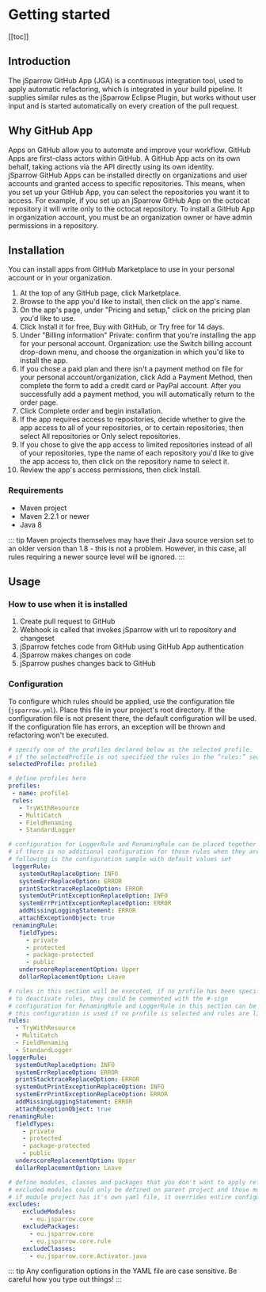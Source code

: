 # Getting started

[[toc]]

## Introduction

The jSparrow GitHub App (JGA) is a continuous integration tool, used to apply automatic refactoring, which is integrated in your build pipeline. It supplies similar rules as the jSparrow Eclipse Plugin, but works without user input and is started automatically on every creation of the pull request. 

## Why GitHub App

Apps on GitHub allow you to automate and improve your workflow. GitHub Apps are first-class actors within GitHub. A GitHub App acts on its own behalf, taking actions via the API directly using its own identity.  
jSparrow GitHub Apps can be installed directly on organizations and user accounts and granted access to specific repositories. This means, when you set up your GitHub App, you can select the repositories you want it to access. For example, if you set up an jSparrow GitHub App on the octocat repository it will write only to the octocat repository. To install a GitHub App in organization account, you must be an organization owner or have admin permissions in a repository.

## Installation 

You can install apps from GitHub Marketplace to use in your personal account or in your organization.

1. At the top of any GitHub page, click Marketplace. 
2. Browse to the app you'd like to install, then click on the app's name. 
3. On the app's page, under "Pricing and setup," click on the pricing plan you'd like to use. 
4. Click Install it for free, Buy with GitHub, or Try free for 14 days. 
5. Under "Billing information"
Private: confirm that you're installing the app for your personal account. 
Organization: use the Switch billing account drop-down menu, and choose the organization in which you'd like to install the app. 
6. If you chose a paid plan and there isn't a payment method on file for your personal account/organization, click Add a Payment Method, then complete the form to add a credit card or PayPal account. After you successfully add a payment method, you will automatically return to the order page. 
7. Click Complete order and begin installation. 
8. If the app requires access to repositories, decide whether to give the app access to all of your repositories, or to certain repositories, then select All repositories or Only select repositories. 
9. If you chose to give the app access to limited repositories instead of all of your repositories, type the name of each repository you'd like to give the app access to, then click on the repository name to select it. 
10. Review the app's access permissions, then click Install. 

### Requirements

* Maven project
* Maven 2.2.1 or newer 
* Java 8 

::: tip
Maven projects themselves may have their Java source version set to an older version than 1.8 - this is not a problem. However, in this case, all rules requiring a newer source level will be ignored. 
:::

## Usage

### How to use when it is installed
1. Create pull request to GitHub  
2. Webhook is called that invokes jSparrow with url to repository and changeset
3. jSparrow fetches code from GitHub using GitHub App authentication
4. jSparrow makes changes on code
5. jSparrow pushes changes back to GitHub

### Configuration

To configure which rules should be applied, use the configuration file (`jsparrow.yml`). Place this file in your project's root directory. If the configuration file is not present there, the default configuration will be used. If the configuration file has errors, an exception will be thrown and refactoring won't be executed.

```yaml
# specify one of the profiles declared below as the selected profile.  
# if the selectedProfile is not specified the rules in the “rules:” section will be applied  
selectedProfile: profile1  

# define profiles here  
profiles:  
 - name: profile1  
 rules:  
   - TryWithResource
   - MultiCatch
   - FieldRenaming
   - StandardLogger

# configuration for LoggerRule and RenamingRule can be placed together with profile in which rules are included.   
# if there is no additional configuration for those rules when they are included in the list of rules for the profile, default values are used.   
# following is the configuration sample with default values set  
 loggerRule:  
   systemOutReplaceOption: INFO  
   systemErrReplaceOption: ERROR  
   printStacktraceReplaceOption: ERROR  
   systemOutPrintExceptionReplaceOption: INFO  
   systemErrPrintExceptionReplaceOption: ERROR  
   addMissingLoggingStatement: ERROR  
   attachExceptionObject: true  
 renamingRule:  
   fieldTypes:  
     - private
     - protected
     - package-protected
     - public
   underscoreReplacementOption: Upper  
   dollarReplacementOption: Leave  

# rules in this section will be executed, if no profile has been specified as selectedProfile or via maven.  
# to deactivate rules, they could be commented with the #-sign  
# configuration for RenamingRule and LoggerRule in this section can be made same way as in the configuration in profiles, under the rules section.   
# this configuration is used if no profile is selected and rules are listed in rules section  
rules:
  - TryWithResource
  - MultiCatch
  - FieldRenaming
  - StandardLogger  
loggerRule:  
  systemOutReplaceOption: INFO  
  systemErrReplaceOption: ERROR  
  printStacktraceReplaceOption: ERROR  
  systemOutPrintExceptionReplaceOption: INFO  
  systemErrPrintExceptionReplaceOption: ERROR  
  addMissingLoggingStatement: ERROR  
  attachExceptionObject: true  
renamingRule:  
  fieldTypes:  
    - private
    - protected
    - package-protected
    - public
  underscoreReplacementOption: Upper  
  dollarReplacementOption: Leave  

# define modules, classes and packages that you don't want to apply refactoring to  
# excluded modules could only be defined on parent project and those modules are then entirely ignored  
# if module project has it's own yaml file, it overrides entire configuration from parent project yaml configuration if module wasn't excluded in parent yaml  
excludes:    
    excludeModules:  
      - eu.jsparrow.core  
    excludePackages:  
      - eu.jsparrow.core  
      - eu.jsparrow.core.rule  
    excludeClasses:  
      - eu.jsparrow.core.Activator.java  
```

::: tip
Any configuration options in the YAML file are case sensitive. Be careful how you type out things!
:::